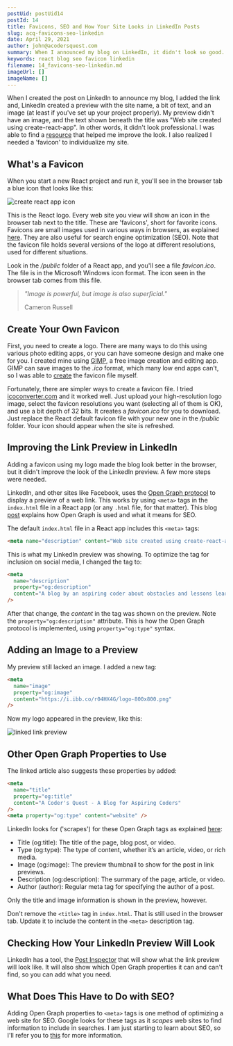 ```yaml
---
postUid: postUid14
postId: 14
title: Favicons, SEO and How Your Site Looks in LinkedIn Posts
slug: acq-favicons-seo-linkedin
date: April 29, 2021
author: john@acodersquest.com
summary: When I announced my blog on LinkedIn, it didn't look so good.  I needed to learn about favicons, Open Graph and SEO...
keywords: react blog seo favicon linkedin
filename: 14_favicons-seo-linkedin.md
imageUrl: []
imageName: []
---
```


When I created the post on LinkedIn to announce my blog, I added the link and, LinkedIn created a preview with the site name, a bit of text, and an image (at least if you've set up your project properly). My preview didn't have an image, and the text shown beneath the title was "Web site created using create-react-app". In other words, it didn't look professional. I was able to find a [resource](https://kinsta.com/blog/linkedin-debugger/) that helped me improve the look. I also realized I needed a 'favicon' to individualize my site.

## What's a Favicon

When you start a new React project and run it, you'll see in the browser tab a blue icon that looks like this:

![create react app icon]()

This is the React logo. Every web site you view will show an icon in the browser tab next to the title. These are 'favicons', short for favorite icons. Favicons are small images used in various ways in browsers, as explained [here](https://www.seoptimer.com/blog/what-is-a-favicon/). They are also useful for search engine optimization (SEO). Note that the favicon file holds several versions of the logo at different resolutions, used for different situations.

Look in the _/public_ folder of a React app, and you'll see a file _favicon.ico_. The file is in the Microsoft Windows icon format. The icon seen in the browser tab comes from this file.

> _"Image is powerful, but image is also superficial."_
>
> Cameron Russell

## Create Your Own Favicon

First, you need to create a logo. There are many ways to do this using various photo editing apps, or you can have someone design and make one for you. I created mine using [GIMP](https://www.gimp.org), a free image creation and editing app. GIMP can save images to the _.ico_ format, which many low end apps can't, so I was able to [create](http://thenewcode.com/467/Creating-Multi-Resolution-Favicons-For-Web-Pages-With-GIMP) the favicon file myself.

Fortunately, there are simpler ways to create a favicon file. I tried [icoconverter.com](https://www.icoconverter.com) and it worked well. Just upload your high-resolution logo image, select the favicon resolutions you want (selecting all of them is OK), and use a bit depth of 32 bits. It creates a _favicon.ico_ for you to download. Just replace the React default favicon file with your new one in the _/public_ folder. Your icon should appear when the site is refreshed.

## Improving the Link Preview in LinkedIn

Adding a favicon using my logo made the blog look better in the browser, but it didn't improve the look of the LinkedIn preview. A few more steps were needed.

LinkedIn, and other sites like Facebook, uses the [Open Graph protocol](https://ogp.me/) to display a preview of a web link. This works by using `<meta>` tags in the `index.html` file in a React app (or any `.html` file, for that matter). This blog [post](https://ahrefs.com/blog/open-graph-meta-tags/) explains how Open Graph is used and what it means for SEO.

The default `index.html` file in a React app includes this `<meta>` tags:

```html
<meta name="description" content="Web site created using create-react-app" />
```

This is what my LinkedIn preview was showing. To optimize the tag for inclusion on social media, I changed the tag to:

```html
<meta
  name="description"
  property="og:description"
  content="A blog by an aspiring coder about obstacles and lessons learned.  Topics include JavaScript, CSS, React, Markdown, Firebase, databases, cloud storage and more."
/>
```

After that change, the _content_ in the tag was shown on the preview. Note the `property="og:description"` attribute. This is how the Open Graph protocol is implemented, using `property="og:type"` syntax.

## Adding an Image to a Preview

My preview still lacked an image. I added a new tag:

```html
<meta
  name="image"
  property="og:image"
  content="https://i.ibb.co/r04HX4G/logo-800x800.png"
/>
```

Now my logo appeared in the preview, like this:

![linked link preview]()

## Other Open Graph Properties to Use

The linked article also suggests these properties by added:

```html
<meta
  name="title"
  property="og:title"
  content="A Coder's Quest - A Blog for Aspiring Coders"
/>
<meta property="og:type" content="website" />
```

LinkedIn looks for ('scrapes') for these Open Graph tags as explained [here](https://kinsta.com/blog/linkedin-debugger/):

- Title (og:title): The title of the page, blog post, or video.
- Type (og:type): The type of content, whether it’s an article, video, or rich media.
- Image (og:image): The preview thumbnail to show for the post in link previews.
- Description (og:description): The summary of the page, article, or video.
- Author (author): Regular meta tag for specifying the author of a post.

Only the title and image information is shown in the preview, however.

Don't remove the `<title>` tag in `index.html`. That is still used in the browser tab. Update it to include the content in the `<meta>` description tag.

## Checking How Your LinkedIn Preview Will Look

LinkedIn has a tool, the [Post Inspector](https://www.linkedin.com/post-inspector/) that will show what the link preview will look like. It will also show which Open Graph properties it can and can't find, so you can add what you need.

## What Does This Have to Do with SEO?

Adding Open Graph properties to `<meta>` tags is one method of optimizing a web site for SEO. Google looks for these tags as it _scapes_ web sites to find information to include in searches. I am just starting to learn about SEO, so I'll refer you to [this](https://ahrefs.com/blog/seo-expert/) for more information.
